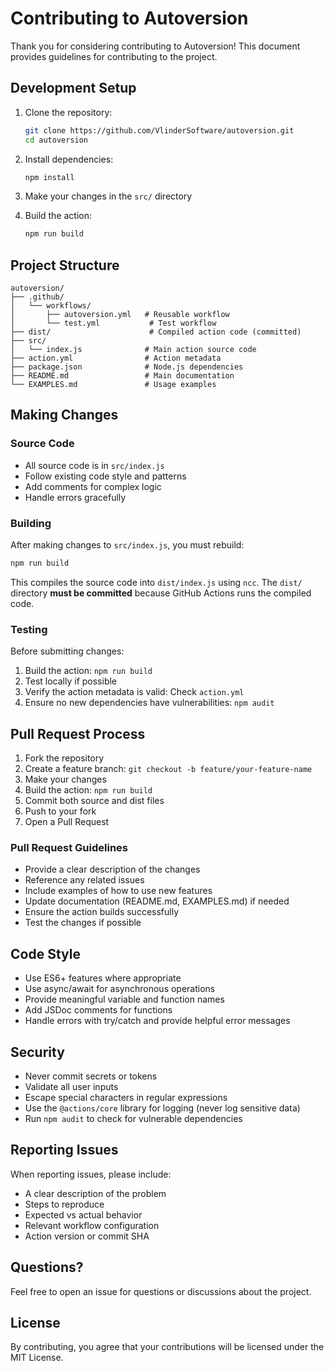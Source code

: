 # Contributing to Autoversion

Thank you for considering contributing to Autoversion! This document provides guidelines for contributing to the project.

## Development Setup

1. Clone the repository:
   ```bash
   git clone https://github.com/VlinderSoftware/autoversion.git
   cd autoversion
   ```

2. Install dependencies:
   ```bash
   npm install
   ```

3. Make your changes in the `src/` directory

4. Build the action:
   ```bash
   npm run build
   ```

## Project Structure

```
autoversion/
├── .github/
│   └── workflows/
│       ├── autoversion.yml   # Reusable workflow
│       └── test.yml           # Test workflow
├── dist/                      # Compiled action code (committed)
├── src/
│   └── index.js              # Main action source code
├── action.yml                # Action metadata
├── package.json              # Node.js dependencies
├── README.md                 # Main documentation
└── EXAMPLES.md               # Usage examples
```

## Making Changes

### Source Code

- All source code is in `src/index.js`
- Follow existing code style and patterns
- Add comments for complex logic
- Handle errors gracefully

### Building

After making changes to `src/index.js`, you must rebuild:

```bash
npm run build
```

This compiles the source code into `dist/index.js` using `ncc`. The `dist/` directory **must be committed** because GitHub Actions runs the compiled code.

### Testing

Before submitting changes:

1. Build the action: `npm run build`
2. Test locally if possible
3. Verify the action metadata is valid: Check `action.yml`
4. Ensure no new dependencies have vulnerabilities: `npm audit`

## Pull Request Process

1. Fork the repository
2. Create a feature branch: `git checkout -b feature/your-feature-name`
3. Make your changes
4. Build the action: `npm run build`
5. Commit both source and dist files
6. Push to your fork
7. Open a Pull Request

### Pull Request Guidelines

- Provide a clear description of the changes
- Reference any related issues
- Include examples of how to use new features
- Update documentation (README.md, EXAMPLES.md) if needed
- Ensure the action builds successfully
- Test the changes if possible

## Code Style

- Use ES6+ features where appropriate
- Use async/await for asynchronous operations
- Provide meaningful variable and function names
- Add JSDoc comments for functions
- Handle errors with try/catch and provide helpful error messages

## Security

- Never commit secrets or tokens
- Validate all user inputs
- Escape special characters in regular expressions
- Use the `@actions/core` library for logging (never log sensitive data)
- Run `npm audit` to check for vulnerable dependencies

## Reporting Issues

When reporting issues, please include:

- A clear description of the problem
- Steps to reproduce
- Expected vs actual behavior
- Relevant workflow configuration
- Action version or commit SHA

## Questions?

Feel free to open an issue for questions or discussions about the project.

## License

By contributing, you agree that your contributions will be licensed under the MIT License.
